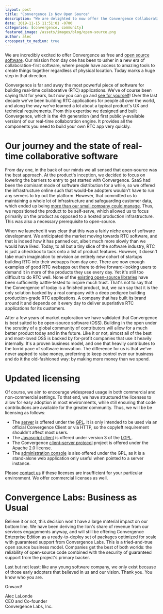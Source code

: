 ```yaml
---
layout: post
title: "Convergence Is Now Open Source"
description: "We are delighted to now offer the Convergence Collaboration Engine as free and open source software. Here we discuss our journey and what this change means going forward."
date: 2019-11-15 11:51:01 -0700
categories: [convergence, community]
featured_image: /assets/images/blog/open-source.png
author: alec
crosspost_to_medium: true
---
```

We are incredibly excited to offer Convergence as free and [open source software](https://github.com/convergencelabs).  Our mission from day one has been to usher in a new era of collaboration-first software, where people have access to amazing tools to create things together regardless of physical location.  Today marks a huge step in that direction.

Convergence is far and away the most powerful piece of software for building real-time collaborative (RTC) applications.  We've of course been saying that for years, but now you can go and [see for yourself](https://github.com/convergencelabs)!  Over the last decade we've been building RTC applications for people all over the world, and along the way we've learned a lot about a typical product's UX and technical requirements.  From this expertise we designed and built Convergence, which is the 4th generation (and first publicly-available version) of our real-time collaboration engine.  It provides all the components you need to build your own RTC app very quickly.

# Our journey and the state of real-time collaborative software

From day one, in the back of our minds we all sensed that open-source was the best approach.  At the product's inception, we decided to focus on lowering the barriers to entry to get started with Convergence.  SaaS had been the dominant mode of software distribution for a while, so we offered the infrastructure online such that would-be adopters wouldn't have to run any servers to try out the platform.  However, that committed us to maintaining a whole lot of infrastructure and safeguarding customer data, which ended up being [more than our small company could manage](/blog/2019/04/convergence-development-edition/).  Thus, we repositioned the product to be self-serve, which allowed us to focus primarily on the product as opposed to a hosted production infrastructure.  This was also a necessary prerequisite to open-source.

When we launched it was clear that this was a fairly niche area of software development.  We anticipated the market moving towards RTC software, and that is indeed how it has panned out, albeit much more slowly than we would have liked.  Today, to all but a tiny slice of the software industry, RTC is just a checkbox to tack onto a list of product features.  However, it doesn't take much imagination to envision an entirely new cohort of startups building RTC into their webapps from day one.  There are now enough examples of good RTC webapps out there to drive forward-looking users to demand it in more of the products they use every day.  Yet it's still too difficult to do RTC well. None of the [existing open-source libraries](https://convergencelabs.com/realtime-collaboration-technology-guide/) have been sufficiently battle-tested to inspire much trust.  That's not to say that the Convergence of today is a finished product, but, we can say that it is the only solution backed by a real company with a deep pedigree building production-grade RTC applications.  A company that has built its brand around it and depends on it every day to deliver superlative RTC applications for its customers.  

After a few years of market exploration we have validated that Convergence is best suited to be open-source software (OSS).  Building in the open under the scrutiny of a global community of contributors will allow for a much better product today and in the future. Like it or not, almost all of the best and most-loved OSS is backed by for-profit companies that use it heavily internally.  It's a proven business model, and one that heavily contributes to the torrid pace of software innovation.  The difference for us is that we've never aspired to raise money, preferring to keep control over our business and do it the old-fashioned way: by making more money than we spend. 

# Updated licensing

Of course, we aim to encourage widespread usage in both commercial and non-commercial settings. To that end, we have structured the licenses to allow for easy adoption in most environments, while still ensuring that code contributions are available for the greater community. Thus, we will be be licensing as follows:

- The [server](https://github.com/convergencelabs/convergence-server) is offered under the [GPL](https://www.gnu.org/licenses/gpl-3.0.en.html). It is only intended to be used via an official Convergence Client or via HTTP, so the copyleft requirement shouldn't affect most users.
- The [Javascript client](https://github.com/convergencelabs/convergence-client-javascript) is offered under version 3 of the [LGPL](https://www.gnu.org/licenses/lgpl-3.0.html).
- The Convergence [client-server protocol](https://github.com/convergencelabs/convergence-proto) project is offered under the Apache 2.0 license.
- The [administration console](https://github.com/convergencelabs/convergence-admin-console) is also offered under the GPL, as it is a stand-alone web application only useful when pointed to a server instance.

Please [contact us](sales@convergencelabs.com) if these licenses are insufficient for your particular environment.  We offer commercial licenses as well.

# Convergence Labs: Business as Usual

Believe it or not, this decision won't have a large material impact on our bottom line.  We have been deriving the lion's share of revenue from our services engagements anyway, and will still be offering Convergence Enterprise Edition as a ready-to-deploy set of packages optimized for scale with guaranteed support from Convergence Labs.  This is a tried-and-true open source business model.  Companies get the best of both worlds: the reliability of open-source code combined with the security of guaranteed support from the project's primary backer. 

Last but not least: like any young software company, we only exist because of those early adopters that believed in us and our vision.  Thank you.  You know who you are.

Onward!

Alec LaLonde<br>
CEO and Co-founder<br>
Convergence Labs, Inc.